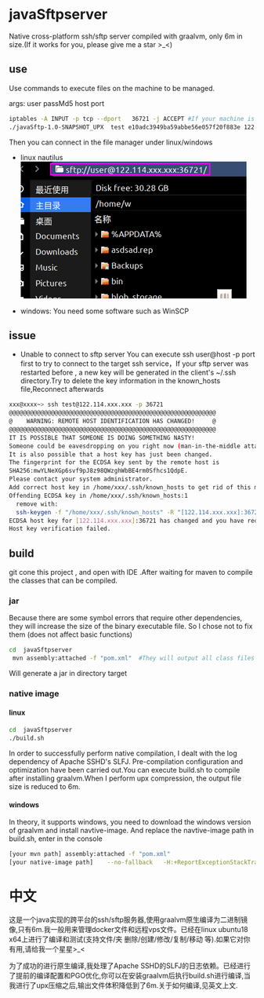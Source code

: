 # javaSftpserver
Native cross-platform ssh/sftp server compiled with graalvm, only 6m in size.(If it works for you, please give me a star >_<)


## use
Use commands to execute files on the machine to be managed.

args:   user passMd5  host port
```bash
iptables -A INPUT -p tcp --dport   36721 -j ACCEPT #If your machine is linux, you need to open the port for connection
./javaSftp-1.0-SNAPSHOT_UPX  test e10adc3949ba59abbe56e057f20f883e 122.114.xxx.xxx  36721  #user=test pass=123456 (e10adc3949ba59abbe56e057f20f883e)
```

Then you can connect in the file manager under linux/windows

-  linux
 nautilus 
![](linux.png)

- windows: You need some software such as WinSCP

##  issue
-  Unable to connect to sftp server
You can execute ssh user@host -p port first to try to connect to the target ssh service，If your sftp server was restarted before , a new key will be generated in the client's ~/.ssh directory.Try to delete the key information in the known_hosts file,Reconnect afterwards
```bash
xxx@xxxx~> ssh test@122.114.xxx.xxx -p 36721                                                                                                                                                                    14:17:09
@@@@@@@@@@@@@@@@@@@@@@@@@@@@@@@@@@@@@@@@@@@@@@@@@@@@@@@@@@@
@    WARNING: REMOTE HOST IDENTIFICATION HAS CHANGED!     @
@@@@@@@@@@@@@@@@@@@@@@@@@@@@@@@@@@@@@@@@@@@@@@@@@@@@@@@@@@@
IT IS POSSIBLE THAT SOMEONE IS DOING SOMETHING NASTY!
Someone could be eavesdropping on you right now (man-in-the-middle attack)!
It is also possible that a host key has just been changed.
The fingerprint for the ECDSA key sent by the remote host is
SHA256:mwYLNeXGp6svf9pJ8z98QWzghWbBE4rm0Sfhcs1QdpE.
Please contact your system administrator.
Add correct host key in /home/xxx/.ssh/known_hosts to get rid of this message.
Offending ECDSA key in /home/xxx/.ssh/known_hosts:1
  remove with:
  ssh-keygen -f "/home/xxx/.ssh/known_hosts" -R "[122.114.xxx.xxx]:36721"
ECDSA host key for [122.114.xxx.xxx]:36721 has changed and you have requested strict checking.
Host key verification failed.
```


##  build
git cone this project , and open with IDE .After waiting for maven to compile the classes that can be compiled.

### jar
Because there are some symbol errors that require other dependencies, they will increase the size of the binary executable file. So I chose not to fix them (does not affect basic functions)

```bash
cd  javaSftpserver
 mvn assembly:attached -f "pom.xml"  #They will output all class files to the target folder
``` 
Will generate a jar in directory target


### native image

#### linux
```bash
cd  javaSftpserver
./build.sh
```
In order to successfully perform native compilation, I dealt with the log dependency of Apache SSHD's SLFJ. Pre-compilation configuration and optimization have been carried out.You can execute build.sh to compile after installing graalvm.When I perform upx compression, the output file size is reduced to 6m.

#### windows

In theory, it supports windows, you need to download the windows version of graalvm and install navtive-image. And replace the navtive-image path in build.sh, enter in the console

```bash
[your mvn path] assembly:attached -f "pom.xml"
[your native-image path]    --no-fallback   -H:+ReportExceptionStackTraces  --no-server   --initialize-at-build-time   --allow-incomplete-classpath     -H:DynamicProxyConfigurationFiles=proxyClass.json --enable-all-security-services   -H:ReflectionConfigurationFiles=reflectionConfig.json      --pgo    -jar target/javaSftp-1.0-SNAPSHOT.jar

```

# 中文
这是一个java实现的跨平台的ssh/sftp服务器,使用graalvm原生编译为二进制镜像,只有6m.我一般用来管理docker文件和远程vps文件。已经在linux  ubuntu18  x64上进行了编译和测试(支持文件/夹 删除/创建/修改/复制/移动 等).如果它对你有用,请给我一个星星>_<

为了成功的进行原生编译,我处理了Apache SSHD的SLFJ的日志依赖。已经进行了提前的编译配置和PGO优化,你可以在安装graalvm后执行build.sh进行编译,当我进行了upx压缩之后,输出文件体积降低到了6m.关于如何编译,见英文上文.
